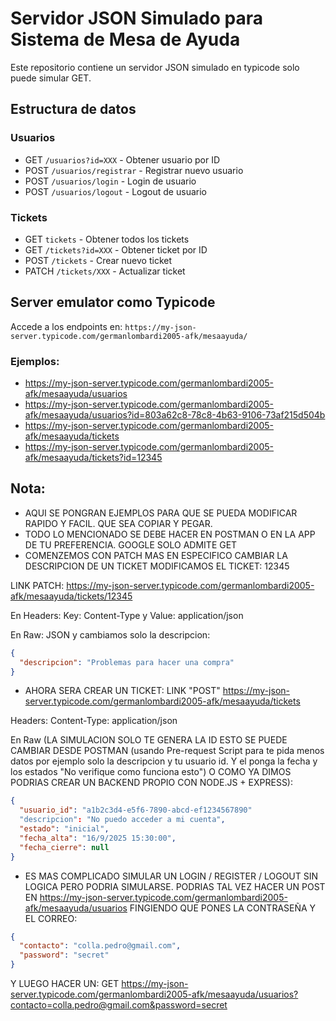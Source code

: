 # Servidor JSON Simulado para Sistema de Mesa de Ayuda

Este repositorio contiene un servidor JSON simulado en typicode solo puede simular GET.

## Estructura de datos

### Usuarios

- GET `/usuarios?id=XXX` - Obtener usuario por ID
- POST `/usuarios/registrar` - Registrar nuevo usuario 
- POST `/usuarios/login` - Login de usuario 
- POST `/usuarios/logout` - Logout de usuario 

### Tickets
- GET `tickets` - Obtener todos los tickets
- GET `/tickets?id=XXX` - Obtener ticket por ID
- POST `/tickets` - Crear nuevo ticket
- PATCH `/tickets/XXX` - Actualizar ticket 

## Server emulator como Typicode

Accede a los endpoints en:
`https://my-json-server.typicode.com/germanlombardi2005-afk/mesaayuda/`

### Ejemplos:
- https://my-json-server.typicode.com/germanlombardi2005-afk/mesaayuda/usuarios
- https://my-json-server.typicode.com/germanlombardi2005-afk/mesaayuda/usuarios?id=803a62c8-78c8-4b63-9106-73af215d504b
- https://my-json-server.typicode.com/germanlombardi2005-afk/mesaayuda/tickets
- https://my-json-server.typicode.com/germanlombardi2005-afk/mesaayuda/tickets?id=12345

## Nota:
- AQUI SE PONGRAN EJEMPLOS PARA QUE SE PUEDA MODIFICAR RAPIDO Y FACIL. QUE SEA COPIAR Y PEGAR.
- TODO LO MENCIONADO SE DEBE HACER EN POSTMAN O EN LA APP DE TU PREFERENCIA. GOOGLE SOLO ADMITE GET
- COMENZEMOS CON PATCH MAS EN ESPECIFICO CAMBIAR LA DESCRIPCION DE UN TICKET
MODIFICAMOS EL TICKET: 12345

LINK PATCH: https://my-json-server.typicode.com/germanlombardi2005-afk/mesaayuda/tickets/12345

En Headers: Key: Content-Type y Value: application/json

En Raw: JSON y cambiamos solo la descripcion:

```json
{
  "descripcion": "Problemas para hacer una compra"
}
```
- AHORA SERA CREAR UN TICKET:
LINK "POST" https://my-json-server.typicode.com/germanlombardi2005-afk/mesaayuda/tickets

Headers: Content-Type: application/json

En Raw (LA SIMULACION SOLO TE GENERA LA ID ESTO SE PUEDE CAMBIAR DESDE POSTMAN (usando Pre-request Script para te pida menos datos por ejemplo solo la descripcion y tu usuario id. Y el ponga la fecha y los estados "No verifique como funciona esto") O COMO YA DIMOS PODRIAS CREAR UN BACKEND PROPIO CON NODE.JS + EXPRESS):

```json
{
  "usuario_id": "a1b2c3d4-e5f6-7890-abcd-ef1234567890"
  "descripcion": "No puedo acceder a mi cuenta",
  "estado": "inicial",
  "fecha_alta": "16/9/2025 15:30:00",
  "fecha_cierre": null
}
```
- ES MAS COMPLICADO SIMULAR UN LOGIN / REGISTER / LOGOUT SIN LOGICA PERO PODRIA SIMULARSE.
PODRIAS TAL VEZ HACER UN POST EN https://my-json-server.typicode.com/germanlombardi2005-afk/mesaayuda/usuarios FINGIENDO QUE PONES LA CONTRASEÑA Y EL CORREO:
```json
{
  "contacto": "colla.pedro@gmail.com",
  "password": "secret"
}
```

Y LUEGO HACER UN: 
GET https://my-json-server.typicode.com/germanlombardi2005-afk/mesaayuda/usuarios?contacto=colla.pedro@gmail.com&password=secret
